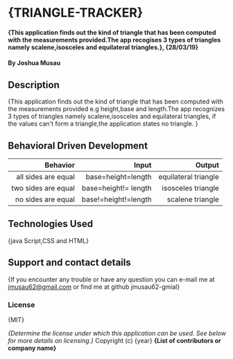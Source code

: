 # {TRIANGLE-TRACKER}

#### {This application finds out the kind of triangle that has been computed with the measurements provided.The app recogises 3 types of triangles namely scalene,isosceles and equilateral triangles.}, {28/03/19}

#### By **Joshua Musau**

## Description

{This application finds out the kind of triangle that has been computed with the measurements provided e.g height,base and length.The app recognizes 3 types of triangles namely scalene,isosceles and equilateral triangles, if the values can't form a triangle,the application states no triangle. }

## Behavioral Driven Development

|           Behavior  |                Input  |               Output|
| ------------------: | -------------------: | -------------------: |
| all sides are equal |   base=height=length | equilateral triangle |
| two sides are equal | base=height!= length |  isosceles  triangle |
|  no sides are equal | base!=height!=length |     scalene triangle |

## Technologies Used

{java Script,CSS and HTML}

## Support and contact details

{If you encounter any trouble or have any question you can  e-mail me at jmusau62@gmail.com or find me at github jmusau62-gmial}

### License
 {MIT}

_{Determine the license under which this application can be used.  See below for more details on licensing.}_
Copyright (c) {year} **{List of contributors or company name}**
